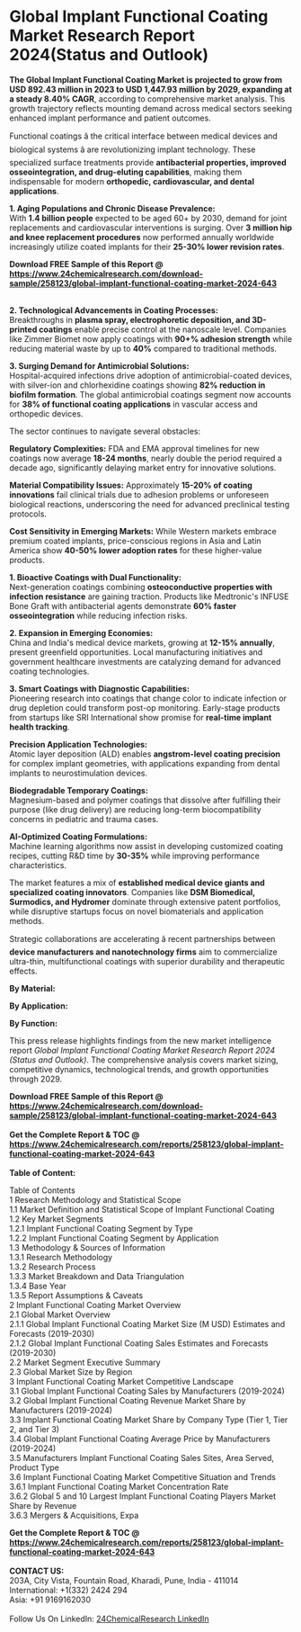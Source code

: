 <h1>Global Implant Functional Coating Market Research Report 2024(Status and Outlook)</h1><p><strong>The Global Implant Functional Coating Market is projected to grow from USD 892.43 million in 2023 to USD 1,447.93 million by 2029, expanding at a steady 8.40% CAGR</strong>, according to comprehensive market analysis. This growth trajectory reflects mounting demand across medical sectors seeking enhanced implant performance and patient outcomes.</p><p>Functional coatings â the critical interface between medical devices and biological systems â are revolutionizing implant technology. These specialized surface treatments provide <strong>antibacterial properties, improved osseointegration, and drug-eluting capabilities</strong>, making them indispensable for modern <strong>orthopedic, cardiovascular, and dental applications</strong>.</p><p><strong>1. Aging Populations and Chronic Disease Prevalence:</strong><br>
With <strong>1.4 billion people</strong> expected to be aged 60+ by 2030, demand for joint replacements and cardiovascular interventions is surging. Over <strong>3 million hip and knee replacement procedures</strong> now performed annually worldwide increasingly utilize coated implants for their <strong>25-30% lower revision rates</strong>.</p><div><b>Download FREE Sample of this Report @ 
            <a href="https://www.24chemicalresearch.com/download-sample/258123/global-implant-functional-coating-market-2024-643">
            https://www.24chemicalresearch.com/download-sample/258123/global-implant-functional-coating-market-2024-643</a></b></div><br><p><strong>2. Technological Advancements in Coating Processes:</strong><br>
Breakthroughs in <strong>plasma spray, electrophoretic deposition, and 3D-printed coatings</strong> enable precise control at the nanoscale level. Companies like Zimmer Biomet now apply coatings with <strong>90+% adhesion strength</strong> while reducing material waste by up to <strong>40%</strong> compared to traditional methods.</p><p><strong>3. Surging Demand for Antimicrobial Solutions:</strong><br>
Hospital-acquired infections drive adoption of antimicrobial-coated devices, with silver-ion and chlorhexidine coatings showing <strong>82% reduction in biofilm formation</strong>. The global antimicrobial coatings segment now accounts for <strong>38% of functional coating applications</strong> in vascular access and orthopedic devices.</p><p>The sector continues to navigate several obstacles:</p><p><strong>Regulatory Complexities:</strong> FDA and EMA approval timelines for new coatings now average <strong>18-24 months</strong>, nearly double the period required a decade ago, significantly delaying market entry for innovative solutions.</p><p><strong>Material Compatibility Issues:</strong> Approximately <strong>15-20% of coating innovations</strong> fail clinical trials due to adhesion problems or unforeseen biological reactions, underscoring the need for advanced preclinical testing protocols.</p><p><strong>Cost Sensitivity in Emerging Markets:</strong> While Western markets embrace premium coated implants, price-conscious regions in Asia and Latin America show <strong>40-50% lower adoption rates</strong> for these higher-value products.</p><p><strong>1. Bioactive Coatings with Dual Functionality:</strong><br>
Next-generation coatings combining <strong>osteoconductive properties with infection resistance</strong> are gaining traction. Products like Medtronic's INFUSE Bone Graft with antibacterial agents demonstrate <strong>60% faster osseointegration</strong> while reducing infection risks.</p><p><strong>2. Expansion in Emerging Economies:</strong><br>
China and India's medical device markets, growing at <strong>12-15% annually</strong>, present greenfield opportunities. Local manufacturing initiatives and government healthcare investments are catalyzing demand for advanced coating technologies.</p><p><strong>3. Smart Coatings with Diagnostic Capabilities:</strong><br>
Pioneering research into coatings that change color to indicate infection or drug depletion could transform post-op monitoring. Early-stage products from startups like SRI International show promise for <strong>real-time implant health tracking</strong>.</p><p><strong>Precision Application Technologies:</strong><br>
	Atomic layer deposition (ALD) enables <strong>angstrom-level coating precision</strong> for complex implant geometries, with applications expanding from dental implants to neurostimulation devices.</p><p><strong>Biodegradable Temporary Coatings:</strong><br>
	Magnesium-based and polymer coatings that dissolve after fulfilling their purpose (like drug delivery) are reducing long-term biocompatibility concerns in pediatric and trauma cases.</p><p><strong>AI-Optimized Coating Formulations:</strong><br>
	Machine learning algorithms now assist in developing customized coating recipes, cutting R&amp;D time by <strong>30-35%</strong> while improving performance characteristics.</p><p>The market features a mix of <strong>established medical device giants and specialized coating innovators</strong>. Companies like <strong>DSM Biomedical, Surmodics, and Hydromer</strong> dominate through extensive patent portfolios, while disruptive startups focus on novel biomaterials and application methods.</p><p>Strategic collaborations are accelerating â recent partnerships between <strong>device manufacturers and nanotechnology firms</strong> aim to commercialize ultra-thin, multifunctional coatings with superior durability and therapeutic effects.</p><p><strong>By Material:</strong></p><p><strong>By Application:</strong></p><p><strong>By Function:</strong></p><p>This press release highlights findings from the new market intelligence report <em>Global Implant Functional Coating Market Research Report 2024 (Status and Outlook)</em>. The comprehensive analysis covers market sizing, competitive dynamics, technological trends, and growth opportunities through 2029.</p><div><b>Download FREE Sample of this Report @ 
            <a href="https://www.24chemicalresearch.com/download-sample/258123/global-implant-functional-coating-market-2024-643">
            https://www.24chemicalresearch.com/download-sample/258123/global-implant-functional-coating-market-2024-643</a></b></div><br><div><b>Get the Complete Report & TOC @ 
            <a href="https://www.24chemicalresearch.com/reports/258123/global-implant-functional-coating-market-2024-643">
            https://www.24chemicalresearch.com/reports/258123/global-implant-functional-coating-market-2024-643</a></b></div><br>
            <b>Table of Content:</b><p>Table of Contents<br />
1 Research Methodology and Statistical Scope<br />
1.1 Market Definition and Statistical Scope of Implant Functional Coating<br />
1.2 Key Market Segments<br />
1.2.1 Implant Functional Coating Segment by Type<br />
1.2.2 Implant Functional Coating Segment by Application<br />
1.3 Methodology & Sources of Information<br />
1.3.1 Research Methodology<br />
1.3.2 Research Process<br />
1.3.3 Market Breakdown and Data Triangulation<br />
1.3.4 Base Year<br />
1.3.5 Report Assumptions & Caveats<br />
2 Implant Functional Coating Market Overview<br />
2.1 Global Market Overview<br />
2.1.1 Global Implant Functional Coating Market Size (M USD) Estimates and Forecasts (2019-2030)<br />
2.1.2 Global Implant Functional Coating Sales Estimates and Forecasts (2019-2030)<br />
2.2 Market Segment Executive Summary<br />
2.3 Global Market Size by Region<br />
3 Implant Functional Coating Market Competitive Landscape<br />
3.1 Global Implant Functional Coating Sales by Manufacturers (2019-2024)<br />
3.2 Global Implant Functional Coating Revenue Market Share by Manufacturers (2019-2024)<br />
3.3 Implant Functional Coating Market Share by Company Type (Tier 1, Tier 2, and Tier 3)<br />
3.4 Global Implant Functional Coating Average Price by Manufacturers (2019-2024)<br />
3.5 Manufacturers Implant Functional Coating Sales Sites, Area Served, Product Type<br />
3.6 Implant Functional Coating Market Competitive Situation and Trends<br />
3.6.1 Implant Functional Coating Market Concentration Rate<br />
3.6.2 Global 5 and 10 Largest Implant Functional Coating Players Market Share by Revenue<br />
3.6.3 Mergers & Acquisitions, Expa</p><div><b>Get the Complete Report & TOC @ 
            <a href="https://www.24chemicalresearch.com/reports/258123/global-implant-functional-coating-market-2024-643">
            https://www.24chemicalresearch.com/reports/258123/global-implant-functional-coating-market-2024-643</a></b></div><br><b>CONTACT US:</b><br>
            203A, City Vista, Fountain Road, Kharadi, Pune, India - 411014<br>
            International: +1(332) 2424 294<br>
            Asia: +91 9169162030 <br><br>
            Follow Us On LinkedIn: <a href="https://www.linkedin.com/company/24chemicalresearch/">24ChemicalResearch LinkedIn</a>